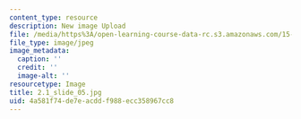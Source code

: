 ```yaml
---
content_type: resource
description: New image Upload
file: /media/https%3A/open-learning-course-data-rc.s3.amazonaws.com/15-s21-nuts-and-bolts-of-business-plans-january-iap-2014/4a581f74de7eacddf988ecc358967cc8_2.1_slide_05.jpg
file_type: image/jpeg
image_metadata:
  caption: ''
  credit: ''
  image-alt: ''
resourcetype: Image
title: 2.1_slide_05.jpg
uid: 4a581f74-de7e-acdd-f988-ecc358967cc8
---
```


